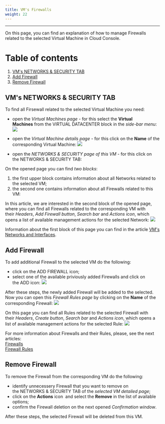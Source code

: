 ```yaml
---
title: VM's Firewalls
weight: 22
---
```

___
On this page, you can find an explanation of how to manage Firewalls related to the selected Virtual Machine in Cloud Console.

# Table of contents
1. [VM's NETWORKS & SECURITY TAB](#vm's-networks-&-security-tab)
2. [Add Firewall](#add-firewall)
3. [Remove Firewall](#remove-firewall)

## VM's NETWORKS & SECURITY TAB
To find all Firsewall related to the selected Virtual Machine you need:
- open the *Virtual Machines page* - for this select the **Virtual Machines** from the VIRTUAL DATACENTER block in the *side-bar menu*:
![](../../../assets/images/conn-lin/7.png?classes=border,shadow)

- open the *Virtual Machine details page* - for this click on the **Name** of the corresponding Virtual Machine:
![](../../../assets/images/conn-lin/8.png?classes=border,shadow)

- open the *NETWORKS & SECURITY page of this VM* - for this click on the NETWORKS & SECURITY TAB:

On the opened page you can find *two blocks*:
1. the first upper block contains information about all Networks related to the selected VM;
2. the second one contains information about all Firewalls related to this VM:

In this article, we are interested in the second block of the opened page, where you can find all Firewalls related to the corresponding VM with their *Headers*, *Add Firewall button*, *Search bar* and *Actions icon*, which opens a list of available management actions for the selected Network:
![](../../../assets/images/fw/9.png?classes=border,shadow)

Information about the first block of this page you can find in the article [VM's Networks and Interfaces]().

## Add Firewall
To add additional Firewall to the selected VM do the following:
- click on the ADD FIREWALL icon;
- select one of the available priviously added Firewalls and click on the ADD icon:
![](../../../assets/images/fw/10.png?classes=border,shadow)

After these steps, the newly added Firewall will be added to the selected.    
Now you can open this *Firewall Rules page* by clicking on the **Name** of the corresponding Firewall:
![](../../../assets/images/fw/11.png?classes=border,shadow)  

On this page you can find all Rules related to the selected Firewall with their *Headers*, *Create button*, *Search bar* and *Actions icon*, which opens a list of available management actions for the selected Rule:
![](../../../assets/images/fw/12.png?classes=border,shadow) 
   
For more information about Firewalls and their Rules, please, see the next articles:  
[Firewalls]()  
[Firewall Rules]()

## Remove Firewall
To remove the Firewall from the corresponding VM do the following:
- identify unnecessery Firewall that you want to remove on the NETWORKS & SECURITY TAB of the *selected VM detailed page*;
- click on the **Actions** icon  and select the **Remove** in the list of available options;
- confirm the Firewall deletion on the next opened *Confirmation window*.

After these steps, the selected Firewall will be deleted from this VM.
